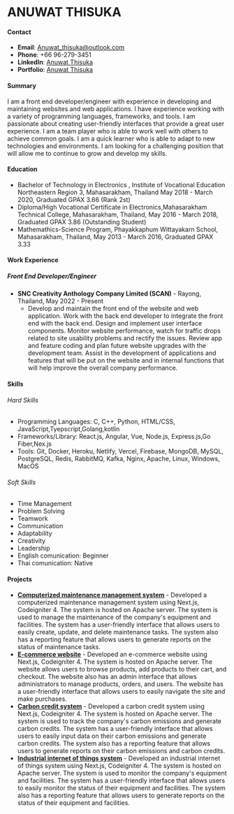 # ANUWAT THISUKA

#### Contact

- **Email**: Anuwat_thisuka@outlook.com
- **Phone**: +66 96-279-3451
- **LinkedIn**: [Anuwat Thisuka](https://www.linkedin.com/in/anuwat-thisuka-0b1b3b1b3/)
- **Portfolio**: [Anuwat Thisuka](https://anuwatthisuka.github.io/)

#### Summary

I am a front end developer/engineer with experience in developing and maintaining websites and web applications. I have experience working with a variety of programming languages, frameworks, and tools. I am passionate about creating user-friendly interfaces that provide a great user experience. I am a team player who is able to work well with others to achieve common goals. I am a quick learner who is able to adapt to new technologies and environments. I am looking for a challenging position that will allow me to continue to grow and develop my skills.

#### Education

- Bachelor of Technology in Electronics , Institute of Vocational Education Northeastern Region 3, Mahasarakham, Thailand May 2018 - March 2020, Graduated GPAX 3.66 (Rank 2st)
- Diploma/High Vocational Certificate in Electronics,Mahasarakham Technical College, Mahasarakham, Thailand, May 2016 - March 2018, Graduated GPAX 3.86 (Outstanding Student)
- Mathemathics-Science Program, Phayakkaphum Wittayakarn School, Mahasarakham, Thailand, May 2013 - March 2016, Graduated GPAX 3.33

#### Work Experience

##### Front End Developer/Engineer

- **SNC Creativity Anthology Company Limited (SCAN)** - Rayong, Thailand, May 2022 - Present
  - Develop and maintain the front end of the website and web application. Work with the back end developer to integrate the front end with the back end. Design and implement user interface components. Monitor website performance, watch for traffic drops related to site usability problems and rectify the issues. Review app and feature coding and plan future website upgrades with the development team. Assist in the development of applications and features that will be put on the website and in internal functions that will help improve the overall company performance.

#### Skills

###### Hard Skills

- Programming Languages: C, C++, Python, HTML/CSS, JavaScript,Tyepscript,Golang,kotlin
- Frameworks/Library: React.js, Angular, Vue, Node.js, Express.js,Go Fiber,Nex.js
- Tools: Git, Docker, Heroku, Netlify, Vercel, Firebase, MongoDB, MySQL, PostgreSQL, Redis, RabbitMQ, Kafka, Nginx, Apache, Linux, Windows, MacOS

###### Soft Skills

- Time Management
- Problem Solving
- Teamwork
- Communication
- Adaptability
- Creativity
- Leadership
- English comunication: Beginner
- Thai comunication: Native

#### Projects

- **[Computerized maintenance management system](https://snc-services.sncformer.com/icmms/)** - Developed a computerized maintenance management system using Next.js, Codeigniter 4. The system is hosted on Apache server. The system is used to manage the maintenance of the company's equipment and facilities. The system has a user-friendly interface that allows users to easily create, update, and delete maintenance tasks. The system also has a reporting feature that allows users to generate reports on the status of maintenance tasks.
- **[E-commerce website](https://www.scan.co.th)** - Developed an e-commerce website using Next.js, Codeigniter 4. The system is hosted on Apache server. The website allows users to browse products, add products to their cart, and checkout. The website also has an admin interface that allows administrators to manage products, orders, and users. The website has a user-friendly interface that allows users to easily navigate the site and make purchases.
- **[Carbon credit system](https://www.scan.co.th)** - Developed a carbon credit system using Next.js, Codeigniter 4. The system is hosted on Apache server. The system is used to track the company's carbon emissions and generate carbon credits. The system has a user-friendly interface that allows users to easily input data on their carbon emissions and generate carbon credits. The system also has a reporting feature that allows users to generate reports on their carbon emissions and carbon credits.
- **[Industrial internet of things system](https://www.scan.co.th)** - Developed an industrial internet of things system using Next.js, Codeigniter 4. The system is hosted on Apache server. The system is used to monitor the company's equipment and facilities. The system has a user-friendly interface that allows users to easily monitor the status of their equipment and facilities. The system also has a reporting feature that allows users to generate reports on the status of their equipment and facilities.
